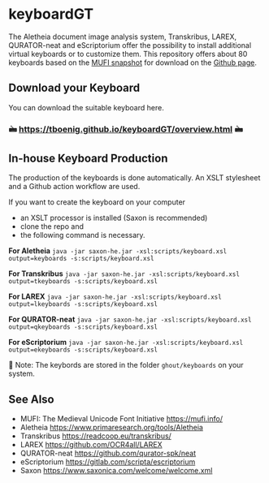 # keyboardGT

The Aletheia document image analysis system, Transkribus, LAREX, QURATOR-neat and eScriptorium offer the possibility to install additional virtual keyboards or to customize them.
This repository offers about 80 keyboards based on the [MUFI snapshot](https://mufi.info/m.php?p=mufiexport) for download on the [Github page](https://tboenig.github.io/keyboardGT/overview.html).

## Download your Keyboard

You can download the suitable keyboard here.
### 🖮  https://tboenig.github.io/keyboardGT/overview.html 🖮


## In-house Keyboard Production

The production of the keyboards is done automatically. 
An XSLT stylesheet and a Github action workflow are used.

If you want to create the keyboard on your computer 
- an XSLT processor is installed (Saxon is recommended)
- clone the repo and 
- the following command is necessary.

**For Aletheia**
`java -jar saxon-he.jar -xsl:scripts/keyboard.xsl output=keyboards -s:scripts/keyboard.xsl `

**For Transkribus**
`java -jar saxon-he.jar -xsl:scripts/keyboard.xsl output=tkeyboards -s:scripts/keyboard.xsl `

**For LAREX**
`java -jar saxon-he.jar -xsl:scripts/keyboard.xsl output=lkeyboards -s:scripts/keyboard.xsl `

**For QURATOR-neat**
`java -jar saxon-he.jar -xsl:scripts/keyboard.xsl output=qkeyboards -s:scripts/keyboard.xsl `

**For eScriptorium**
`java -jar saxon-he.jar -xsl:scripts/keyboard.xsl output=ekeyboards -s:scripts/keyboard.xsl `


📝 Note: The keybords are stored in the folder `ghout/keyboards` on your system.

## See Also

- MUFI: The Medieval Unicode Font Initiative https://mufi.info/
- Aletheia https://www.primaresearch.org/tools/Aletheia
- Transkribus https://readcoop.eu/transkribus/
- LAREX https://github.com/OCR4all/LAREX
- QURATOR-neat https://github.com/qurator-spk/neat
- eScriptorium https://gitlab.com/scripta/escriptorium
- Saxon https://www.saxonica.com/welcome/welcome.xml
